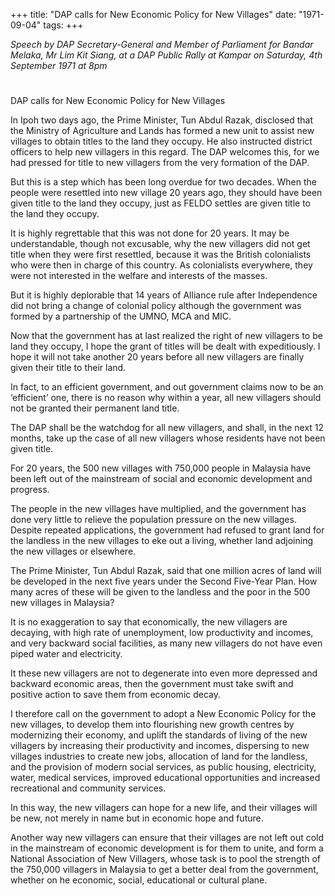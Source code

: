 +++ 
title: "DAP calls for New Economic Policy for New Villages"
date: "1971-09-04"
tags:
+++

_Speech by DAP Secretary-General and Member of Parliament for Bandar Melaka, Mr Lim Kit Siang, at a DAP Public Rally at Kampar on Saturday, 4th September 1971 at 8pm_
# 
DAP calls for New Economic Policy for New Villages

In Ipoh two days ago, the Prime Minister, Tun Abdul Razak, disclosed that the Ministry of Agriculture and Lands has formed a new unit to assist new villages to obtain titles to the land they occupy. He also instructed district officers to help new villagers in this regard. The DAP welcomes this, for we had pressed for title to new villagers from the very formation of the DAP.

But this is a step which has been long overdue for two decades. When the people were resettled into new village 20 years ago, they should have been given title to the land they occupy, just as FELDO settles are given title to the land they occupy. </u>

It is highly regrettable that this was not done for 20 years. It may be understandable, though not excusable, why the new villagers did not get title when they were first resettled, because it was the British colonialists who were then in charge of this country. As colonialists everywhere, they were not interested in the welfare and interests of the masses.

But it is highly deplorable that 14 years of Alliance rule after Independence did not bring a change of colonial policy although the government was formed by a partnership of the UMNO, MCA and MIC.

Now that the government has at last realized the right of new villagers to be land they occupy, I hope the grant of titles will be dealt with expeditiously. I hope it will not take another 20 years before all new villagers are finally given their title to their land.

In fact, to an efficient government, and out government claims now to be an ‘efficient’ one, there is no reason why within a year, all new villagers should not be granted their permanent land title.

The DAP shall be the watchdog for all new villagers, and shall, in the next 12 months, take up the case of all new villagers whose residents have not been given title.

For 20 years, the 500 new villages with 750,000 people in Malaysia have been left out of the mainstream of social and economic development and progress.

The people in the new villages have multiplied, and the government has done very little to relieve the population pressure on the new villages. Despite repeated applications, the government had refused to grant land for the landless in the new villages to eke out a living, whether land adjoining the new villages or elsewhere.

The Prime Minister, Tun Abdul Razak, said that one million acres of land will be developed in the next five years under the Second Five-Year Plan. How many acres of these will be given to the landless and the poor in the 500 new villages in Malaysia?

It is no exaggeration to say that economically, the new villagers are decaying, with high rate of unemployment, low productivity and incomes, and very backward social facilities, as many new villagers do not have even piped water and electricity.

It these new villagers are not to degenerate into even more depressed and backward economic areas, then the government must take swift and positive action to save them from economic decay.

I therefore call on the government to adopt a New Economic Policy for the new villages, to develop them into flourishing new growth centres by modernizing their economy, and uplift the standards of living of the new villagers by increasing their productivity and incomes, dispersing to new villages industries to create new jobs, allocation of land for the landless, and the provision of modern social services, as public housing, electricity, water, medical services, improved educational opportunities and increased recreational and community services.

In this way, the new villagers can hope for a new life, and their villages will be new, not merely in name but in economic hope and future.

Another way new villagers can ensure that their villages are not left out cold in the mainstream of economic development is for them to unite, and form a National Association of New Villagers, whose task is to pool the strength of the 750,000 villagers in Malaysia to get a better deal from the government, whether on he economic, social, educational or cultural plane.
 
